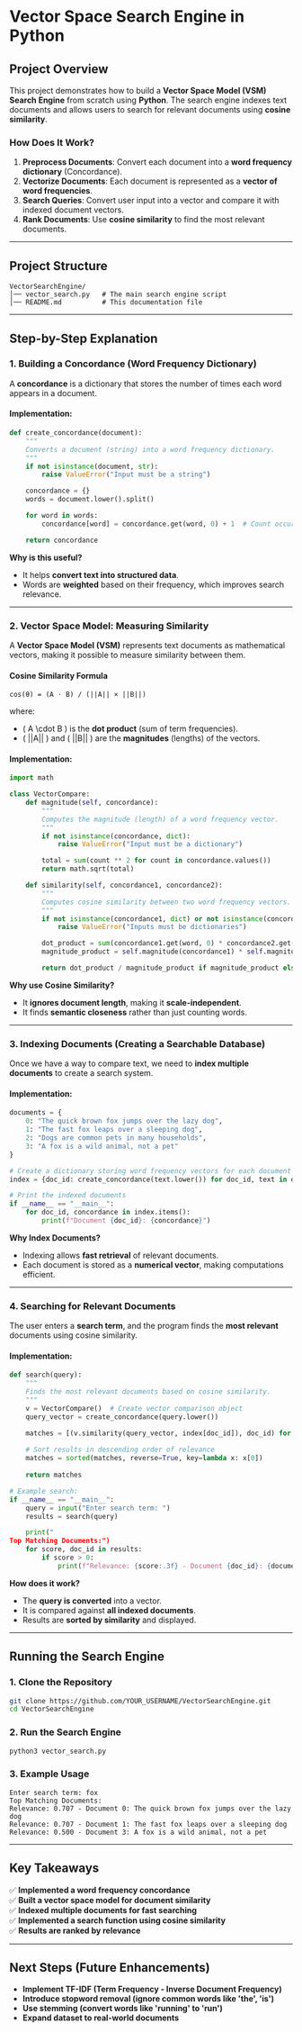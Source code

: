 # Vector Space Search Engine in Python

## Project Overview

This project demonstrates how to build a **Vector Space Model (VSM) Search Engine** from scratch using **Python**. 
The search engine indexes text documents and allows users to search for relevant documents using **cosine similarity**.

### How Does It Work?
1. **Preprocess Documents**: Convert each document into a **word frequency dictionary** (Concordance).
2. **Vectorize Documents**: Each document is represented as a **vector of word frequencies**.
3. **Search Queries**: Convert user input into a vector and compare it with indexed document vectors.
4. **Rank Documents**: Use **cosine similarity** to find the most relevant documents.

---

## Project Structure

```
VectorSearchEngine/
│── vector_search.py   # The main search engine script
│── README.md          # This documentation file
```

---

## Step-by-Step Explanation

### 1. Building a Concordance (Word Frequency Dictionary)

A **concordance** is a dictionary that stores the number of times each word appears in a document.

#### Implementation:
```python
def create_concordance(document):
    """
    Converts a document (string) into a word frequency dictionary.
    """
    if not isinstance(document, str):
        raise ValueError("Input must be a string")

    concordance = {}
    words = document.lower().split()

    for word in words:
        concordance[word] = concordance.get(word, 0) + 1  # Count occurrences

    return concordance
```

**Why is this useful?**  
- It helps **convert text into structured data**.  
- Words are **weighted** based on their frequency, which improves search relevance.

---

### 2. Vector Space Model: Measuring Similarity

A **Vector Space Model (VSM)** represents text documents as mathematical vectors, making it possible to measure similarity between them.

#### Cosine Similarity Formula
```
cos(θ) = (A ⋅ B) / (||A|| × ||B||)
```
where:
- \( A \cdot B \) is the **dot product** (sum of term frequencies).
- \( ||A|| \) and \( ||B|| \) are the **magnitudes** (lengths) of the vectors.

#### Implementation:
```python
import math

class VectorCompare:
    def magnitude(self, concordance):
        """
        Computes the magnitude (length) of a word frequency vector.
        """
        if not isinstance(concordance, dict):
            raise ValueError("Input must be a dictionary")

        total = sum(count ** 2 for count in concordance.values())
        return math.sqrt(total)

    def similarity(self, concordance1, concordance2):
        """
        Computes cosine similarity between two word frequency vectors.
        """
        if not isinstance(concordance1, dict) or not isinstance(concordance2, dict):
            raise ValueError("Inputs must be dictionaries")

        dot_product = sum(concordance1.get(word, 0) * concordance2.get(word, 0) for word in concordance1)
        magnitude_product = self.magnitude(concordance1) * self.magnitude(concordance2)

        return dot_product / magnitude_product if magnitude_product else 0
```

**Why use Cosine Similarity?**  
- It **ignores document length**, making it **scale-independent**.  
- It finds **semantic closeness** rather than just counting words.  

---

### 3. Indexing Documents (Creating a Searchable Database)

Once we have a way to compare text, we need to **index multiple documents** to create a search system.

#### Implementation:
```python
documents = {
    0: "The quick brown fox jumps over the lazy dog",
    1: "The fast fox leaps over a sleeping dog",
    2: "Dogs are common pets in many households",
    3: "A fox is a wild animal, not a pet"
}

# Create a dictionary storing word frequency vectors for each document
index = {doc_id: create_concordance(text.lower()) for doc_id, text in documents.items()}

# Print the indexed documents
if __name__ == "__main__":
    for doc_id, concordance in index.items():
        print(f"Document {doc_id}: {concordance}")
```

**Why Index Documents?**  
- Indexing allows **fast retrieval** of relevant documents.  
- Each document is stored as a **numerical vector**, making computations efficient.  

---

### 4. Searching for Relevant Documents

The user enters a **search term**, and the program finds the **most relevant** documents using cosine similarity.

#### Implementation:
```python
def search(query):
    """
    Finds the most relevant documents based on cosine similarity.
    """
    v = VectorCompare()  # Create vector comparison object
    query_vector = create_concordance(query.lower())

    matches = [(v.similarity(query_vector, index[doc_id]), doc_id) for doc_id in index]
    
    # Sort results in descending order of relevance
    matches = sorted(matches, reverse=True, key=lambda x: x[0])
    
    return matches

# Example search:
if __name__ == "__main__":
    query = input("Enter search term: ")
    results = search(query)

    print("
Top Matching Documents:")
    for score, doc_id in results:
        if score > 0:
            print(f"Relevance: {score:.3f} - Document {doc_id}: {documents[doc_id]}")
```

**How does it work?**  
- The **query is converted** into a vector.  
- It is compared against **all indexed documents**.  
- Results are **sorted by similarity** and displayed.  

---

## Running the Search Engine

### 1. Clone the Repository
```bash
git clone https://github.com/YOUR_USERNAME/VectorSearchEngine.git
cd VectorSearchEngine
```

### 2. Run the Search Engine
```bash
python3 vector_search.py
```

### 3. Example Usage  
```
Enter search term: fox
Top Matching Documents:
Relevance: 0.707 - Document 0: The quick brown fox jumps over the lazy dog
Relevance: 0.707 - Document 1: The fast fox leaps over a sleeping dog
Relevance: 0.500 - Document 3: A fox is a wild animal, not a pet
```

---

## Key Takeaways

✅ **Implemented a word frequency concordance**  
✅ **Built a vector space model for document similarity**  
✅ **Indexed multiple documents for fast searching**  
✅ **Implemented a search function using cosine similarity**  
✅ **Results are ranked by relevance**  

---

## Next Steps (Future Enhancements)
- **Implement TF-IDF (Term Frequency - Inverse Document Frequency)**
- **Introduce stopword removal (ignore common words like 'the', 'is')**
- **Use stemming (convert words like 'running' to 'run')**
- **Expand dataset to real-world documents**